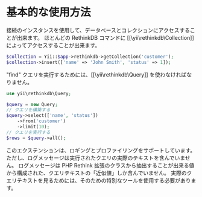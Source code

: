 基本的な使用方法
================

接続のインスタンスを使用して、データベースとコレクションにアクセスすることが出来ます。
ほとんどの RethinkDB コマンドに [[\yii\rethinkdb\Collection]] によってアクセスすることが出来ます。

```php
$collection = Yii::$app->rethinkdb->getCollection('customer');
$collection->insert(['name' => 'John Smith', 'status' => 1]);
```

"find" クエリを実行するためには、[[\yii\rethinkdb\Query]] を使わなければなりません。

```php
use yii\rethinkdb\Query;

$query = new Query;
// クエリを構築する
$query->select(['name', 'status'])
    ->from('customer')
    ->limit(10);
// クエリを実行する
$rows = $query->all();
```

このエクステンションは、ロギングとプロファイリングをサポートしています。
ただし、ログメッセージは実行されたクエリの実際のテキストを含んでいません。
ログメッセージは PHP Rethink 拡張のクラスから抽出することが出来る値から構成された、クエリテキストの「近似値」しか含んでいません。
実際のクエリテキストを見るためには、そのための特別なツールを使用する必要があります。
